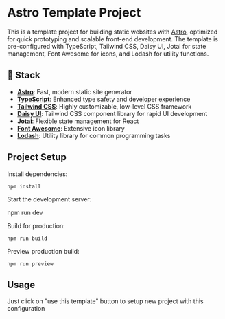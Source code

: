# Astro Template Project

This is a template project for building static websites with [Astro](https://astro.build/), optimized for quick prototyping and scalable front-end development. The template is pre-configured with TypeScript, Tailwind CSS, Daisy UI, Jotai for state management, Font Awesome for icons, and Lodash for utility functions.

## 🚀 Stack

- **[Astro](https://astro.build/)**: Fast, modern static site generator
- **[TypeScript](https://www.typescriptlang.org/)**: Enhanced type safety and developer experience
- **[Tailwind CSS](https://tailwindcss.com/)**: Highly customizable, low-level CSS framework
- **[Daisy UI](https://daisyui.com/)**: Tailwind CSS component library for rapid UI development
- **[Jotai](https://jotai.org/)**: Flexible state management for React
- **[Font Awesome](https://fontawesome.com/)**: Extensive icon library
- **[Lodash](https://lodash.com/)**: Utility library for common programming tasks


## Project Setup

Install dependencies:

```
npm install
```

Start the development server:

npm run dev

Build for production:

```
npm run build
```

Preview production build:

```
npm run preview
```

## Usage

Just click on "use this template" button to setup new project with this configuration